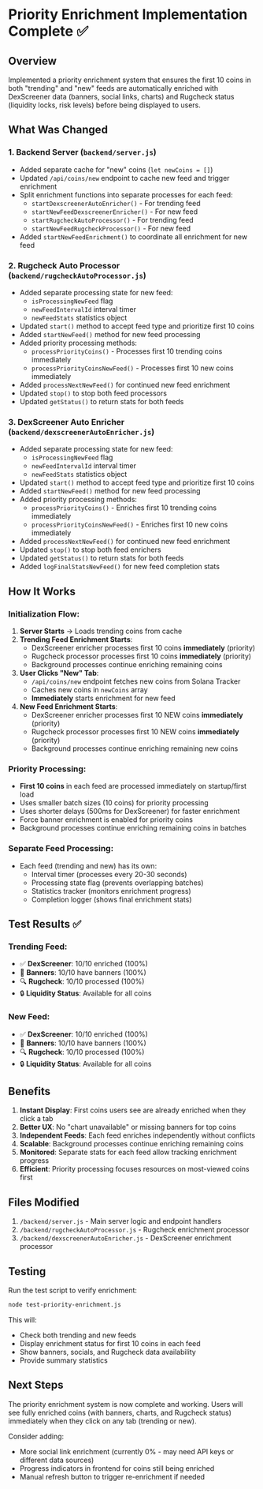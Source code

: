 # Priority Enrichment Implementation Complete ✅

## Overview
Implemented a priority enrichment system that ensures the first 10 coins in both "trending" and "new" feeds are automatically enriched with DexScreener data (banners, social links, charts) and Rugcheck status (liquidity locks, risk levels) before being displayed to users.

## What Was Changed

### 1. **Backend Server** (`backend/server.js`)
- Added separate cache for "new" coins (`let newCoins = []`)
- Updated `/api/coins/new` endpoint to cache new feed and trigger enrichment
- Split enrichment functions into separate processes for each feed:
  - `startDexscreenerAutoEnricher()` - For trending feed
  - `startNewFeedDexscreenerEnricher()` - For new feed
  - `startRugcheckAutoProcessor()` - For trending feed
  - `startNewFeedRugcheckProcessor()` - For new feed
- Added `startNewFeedEnrichment()` to coordinate all enrichment for new feed

### 2. **Rugcheck Auto Processor** (`backend/rugcheckAutoProcessor.js`)
- Added separate processing state for new feed:
  - `isProcessingNewFeed` flag
  - `newFeedIntervalId` interval timer
  - `newFeedStats` statistics object
- Updated `start()` method to accept feed type and prioritize first 10 coins
- Added `startNewFeed()` method for new feed processing
- Added priority processing methods:
  - `processPriorityCoins()` - Processes first 10 trending coins immediately
  - `processPriorityCoinsNewFeed()` - Processes first 10 new coins immediately
- Added `processNextNewFeed()` for continued new feed enrichment
- Updated `stop()` to stop both feed processors
- Updated `getStatus()` to return stats for both feeds

### 3. **DexScreener Auto Enricher** (`backend/dexscreenerAutoEnricher.js`)
- Added separate processing state for new feed:
  - `isProcessingNewFeed` flag
  - `newFeedIntervalId` interval timer
  - `newFeedStats` statistics object
- Updated `start()` method to accept feed type and prioritize first 10 coins
- Added `startNewFeed()` method for new feed processing
- Added priority processing methods:
  - `processPriorityCoins()` - Enriches first 10 trending coins immediately
  - `processPriorityCoinsNewFeed()` - Enriches first 10 new coins immediately
- Added `processNextNewFeed()` for continued new feed enrichment
- Updated `stop()` to stop both feed enrichers
- Updated `getStatus()` to return stats for both feeds
- Added `logFinalStatsNewFeed()` for new feed completion stats

## How It Works

### Initialization Flow:
1. **Server Starts** → Loads trending coins from cache
2. **Trending Feed Enrichment Starts**:
   - DexScreener enricher processes first 10 coins **immediately** (priority)
   - Rugcheck processor processes first 10 coins **immediately** (priority)
   - Background processes continue enriching remaining coins
3. **User Clicks "New" Tab**:
   - `/api/coins/new` endpoint fetches new coins from Solana Tracker
   - Caches new coins in `newCoins` array
   - **Immediately** starts enrichment for new feed
4. **New Feed Enrichment Starts**:
   - DexScreener enricher processes first 10 NEW coins **immediately** (priority)
   - Rugcheck processor processes first 10 NEW coins **immediately** (priority)
   - Background processes continue enriching remaining new coins

### Priority Processing:
- **First 10 coins** in each feed are processed immediately on startup/first load
- Uses smaller batch sizes (10 coins) for priority processing
- Uses shorter delays (500ms for DexScreener) for faster enrichment
- Force banner enrichment is enabled for priority coins
- Background processes continue enriching remaining coins in batches

### Separate Feed Processing:
- Each feed (trending and new) has its own:
  - Interval timer (processes every 20-30 seconds)
  - Processing state flag (prevents overlapping batches)
  - Statistics tracker (monitors enrichment progress)
  - Completion logger (shows final enrichment stats)

## Test Results ✅

### Trending Feed:
- ✅ **DexScreener**: 10/10 enriched (100%)
- 🎨 **Banners**: 10/10 have banners (100%)
- 🔍 **Rugcheck**: 10/10 processed (100%)
- 🔒 **Liquidity Status**: Available for all coins

### New Feed:
- ✅ **DexScreener**: 10/10 enriched (100%)
- 🎨 **Banners**: 10/10 have banners (100%)
- 🔍 **Rugcheck**: 10/10 processed (100%)
- 🔒 **Liquidity Status**: Available for all coins

## Benefits

1. **Instant Display**: First coins users see are already enriched when they click a tab
2. **Better UX**: No "chart unavailable" or missing banners for top coins
3. **Independent Feeds**: Each feed enriches independently without conflicts
4. **Scalable**: Background processes continue enriching remaining coins
5. **Monitored**: Separate stats for each feed allow tracking enrichment progress
6. **Efficient**: Priority processing focuses resources on most-viewed coins first

## Files Modified

1. `/backend/server.js` - Main server logic and endpoint handlers
2. `/backend/rugcheckAutoProcessor.js` - Rugcheck enrichment processor
3. `/backend/dexscreenerAutoEnricher.js` - DexScreener enrichment processor

## Testing

Run the test script to verify enrichment:
```bash
node test-priority-enrichment.js
```

This will:
- Check both trending and new feeds
- Display enrichment status for first 10 coins in each feed
- Show banners, socials, and Rugcheck data availability
- Provide summary statistics

## Next Steps

The priority enrichment system is now complete and working. Users will see fully enriched coins (with banners, charts, and Rugcheck status) immediately when they click on any tab (trending or new).

Consider adding:
- More social link enrichment (currently 0% - may need API keys or different data sources)
- Progress indicators in frontend for coins still being enriched
- Manual refresh button to trigger re-enrichment if needed
